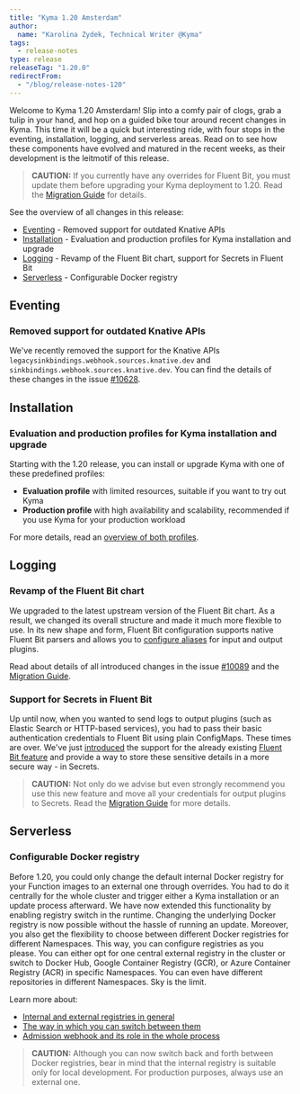 ```yaml
---
title: "Kyma 1.20 Amsterdam"
author:
  name: "Karolina Zydek, Technical Writer @Kyma"
tags:
  - release-notes
type: release
releaseTag: "1.20.0"
redirectFrom:
  - "/blog/release-notes-120"
---
```


Welcome to Kyma 1.20 Amsterdam! Slip into a comfy pair of clogs, grab a tulip in your hand, and hop on a guided bike tour around recent changes in Kyma. This time it will be a quick but interesting ride, with four stops in the eventing, installation, logging, and serverless areas. Read on to see how these components have evolved and matured in the recent weeks, as their development is the leitmotif of this release.

<!-- overview -->

> **CAUTION:** If you currently have any overrides for Fluent Bit, you must update them before upgrading your Kyma deployment to 1.20. Read the [Migration Guide](https://github.com/kyma-project/kyma/blob/release-1.20/docs/migration-guides/1.19-1.20.md) for details.

See the overview of all changes in this release:

- [Eventing](#eventing) - Removed support for outdated Knative APIs
- [Installation](#installation) - Evaluation and production profiles for Kyma installation and upgrade
- [Logging](#logging) - Revamp of the Fluent Bit chart, support for Secrets in Fluent Bit
- [Serverless](#serverless) - Configurable Docker registry

## Eventing

### Removed support for outdated Knative APIs

We've recently removed the support for the Knative APIs `legacysinkbindings.webhook.sources.knative.dev` and `sinkbindings.webhook.sources.knative.dev`. You can find the details of these changes in the issue [#10628](https://github.com/kyma-project/kyma/pull/10628).

## Installation  

### Evaluation and production profiles for Kyma installation and upgrade

Starting with the 1.20 release, you can install or upgrade Kyma with one of these predefined profiles:

- **Evaluation profile** with limited resources, suitable if you want to try out Kyma
- **Production profile** with high availability and scalability, recommended if you use Kyma for your production workload

For more details, read an [overview of both profiles](https://kyma-project.io/docs/1.20/root/kyma/#installation-overview-profiles).

## Logging

### Revamp of the Fluent Bit chart

We upgraded to the latest upstream version of the Fluent Bit chart. As a result, we changed its overall structure and made it much more flexible to use. In its new shape and form, Fluent Bit configuration supports native Fluent Bit parsers and allows you to [configure aliases](https://docs.fluentbit.io/manual/administration/monitoring#configuring-aliases) for input and output plugins.

Read about details of all introduced changes in the issue [#10089](https://github.com/kyma-project/kyma/issues/10089) and the [Migration Guide](https://github.com/kyma-project/kyma/blob/release-1.20/docs/migration-guides/1.19-1.20.md).


### Support for Secrets in Fluent Bit

Up until now, when you wanted to send logs to output plugins (such as Elastic Search or HTTP-based services), you had to pass their basic authentication credentials to Fluent Bit using plain ConfigMaps. These times are over. We've just [introduced](https://github.com/kyma-project/kyma/issues/10018) the support for the already existing [Fluent Bit feature](https://docs.fluentbit.io/manual/administration/configuring-fluent-bit/variables) and provide a way to store these sensitive details in a more secure way - in Secrets.

> **CAUTION:** Not only do we advise but even strongly recommend you use this new feature and move all your credentials for output plugins to Secrets. Read the [Migration Guide](https://github.com/kyma-project/kyma/blob/release-1.20/docs/migration-guides/1.19-1.20.md) for more details.

## Serverless

### Configurable Docker registry

Before 1.20, you could only change the default internal Docker registry for your Function images to an external one through overrides. You had to do it centrally for the whole cluster and trigger either a Kyma installation or an update process afterward. We have now extended this functionality by enabling registry switch in the runtime. Changing the underlying Docker registry is now possible without the hassle of running an update. Moreover, you also get the flexibility to choose between different Docker registries for different Namespaces. This way, you can configure registries as you please. You can either opt for one central external registry in the cluster or switch to Docker Hub, Google Container Registry (GCR), or Azure Container Registry (ACR) in specific Namespaces. You can even have different repositories in different Namespaces. Sky is the limit.

Learn more about:
- [Internal and external registries in general](https://kyma-project.io/docs/1.20/components/serverless/#details-internal-and-external-registries)
- [The way in which you can switch between them](https://kyma-project.io/docs/1.20/components/serverless/#tutorials-switch-to-an-external-docker-registry-in-the-runtime)
- [Admission webhook and its role in the whole process](https://kyma-project.io/docs/1.20/components/serverless/#details-supported-webhooks-admission-webhook)

> **CAUTION:** Although you can now switch back and forth between Docker registries, bear in mind that the internal registry is suitable only for local development. For production purposes, always use an external one.

